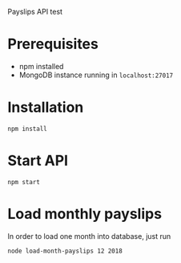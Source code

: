 Payslips API test

# Prerequisites

- npm installed
- MongoDB instance running in `localhost:27017`

# Installation

`npm install`

# Start API

`npm start`

# Load monthly payslips

In order to load one month into database, just run

`node load-month-payslips 12 2018`
